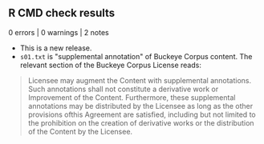 ## R CMD check results

0 errors | 0 warnings | 2 notes

* This is a new release.
* `s01.txt` is "supplemental annotation" of Buckeye Corpus content. The relevant
section of the Buckeye Corpus License reads:

> Licensee may augment the Content with supplemental
annotations. Such annotations shall not constitute a
derivative work or Improvement of the Content.
Furthermore, these supplemental annotations may be
distributed by the Licensee as long as the other
provisions ofthis Agreement are satisfied, including but
not limited to the prohibition on the creation of
derivative works or the distribution of the Content by the
Licensee.
